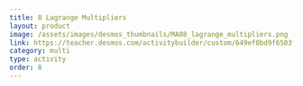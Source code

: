 ```yaml
---
title: 8 Lagrange Multipliers
layout: product
image: /assets/images/desmos_thumbnails/MA08_lagrange_multipliers.png
link: https://teacher.desmos.com/activitybuilder/custom/649ef0bd9f6503f76d932517?collections=649eec72f2170f472fb8c791
category: multi
type: activity
order: 8
---
```

